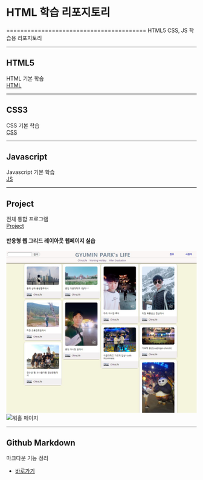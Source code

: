 # HTML 학습 리포지토리
========================================
HTML5 CSS, JS 학습용 리포지토리

---------------------------------
## HTML5 
HTML 기본 학습 <br>
[HTML](https://github.com/guemin96/StudyHtml/tree/main/01_HTML)


----------
## CSS3
CSS 기본 학습 <br>
[CSS](https://github.com/guemin96/StudyHtml/tree/main/02_CSS)


-----------------------------------
## Javascript
Javascript 기본 학습 <br>
[JS](https://github.com/guemin96/StudyHtml/tree/main/03_Javascript)


-----------------------------------


## Project
전체 통합 프로그램 <br>
[Project](https://github.com/guemin96/StudyHtml/blob/main/ref_image/Main%20%ED%8E%98%EC%9D%B4%EC%A7%80.JPGl)

#### 반응형 웹 그리드 레이아웃 웹페이지 실습

![결과1](ref_image/중국페이지.JPG "중국 교환학생 모음집")
![워홀 페이지](https://user-images.githubusercontent.com/77951835/110288729-cdd26980-802b-11eb-8651-26bf7a00bfee.JPG)



-----------------------------------

## Github Markdown
마크다운 기능 정리

- [바로가기](https://github.com/guemin96/Prac-)

